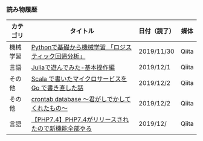 ### 読み物履歴

| カテゴリ | タイトル | 日付（読了） | 媒体 |
|----------|----------|--------|--------|
|機械学習|[Pythonで基礎から機械学習 「ロジスティック回帰分析」](https://qiita.com/karaage0703/items/417934d82ac3c3c5f70e#_reference-742d1ee9c06a7dadd096)|2019/11/30|Qiita|
|言語|[Juliaで遊んでみた-基本操作編](https://qiita.com/HiroyukiTachikawa/items/f4c7a620987a45b0429b)|2019/12/1|Qiita|
|その他|[Scala で書いたマイクロサービスを Go で書き直した話](https://tech.jxpress.net/entry/2019/12/02/071352)|2019/12/2|Qiita|
|その他|[crontab database ～君がしでかしてくれたもの～](https://qiita.com/raki/items/8aab477b4d64c7e7610e)|2019/12/2|Qiita|
|言語|[【PHP7.4】PHP7.4がリリースされたので新機能全部やる](https://qiita.com/rana_kualu/items/50f9f5735321fe995ff5)|2019/12/|Qiita|
